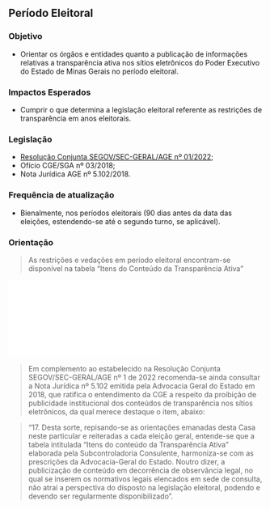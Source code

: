 ## Período Eleitoral

### Objetivo
- Orientar os órgãos e entidades quanto a publicação de informações relativas a transparência ativa nos sítios eletrônicos do Poder Executivo do Estado de Minas Gerais no período eleitoral.

### Impactos Esperados
- Cumprir o que determina a legislação eleitoral referente as restrições de transparência em anos eleitorais.

### Legislação
- [Resolução Conjunta SEGOV/SEC-GERAL/AGE nº 01/2022](http://pesquisalegislativa.mg.gov.br/LegislacaoCompleta.aspx?cod=198806&marc=);
- Ofício CGE/SGA nº 03/2018;
- Nota Jurídica AGE nº 5.102/2018.

### Frequência de atualização
-	Bienalmente, nos períodos eleitorais (90 dias antes da data das eleições, estendendo-se até o segundo turno, se aplicável).

### Orientação

> As restrições e vedações em período eleitoral encontram-se disponível na tabela “Itens do Conteúdo da Transparência Ativa”

![](static\tabela-itens-conteudo-transparencia-ativa.pdf)

>Em complemento ao estabelecido na Resolução Conjunta SEGOV/SEC-GERAL/AGE nº 1 de 2022 recomenda-se ainda consultar a Nota Jurídica nº 5.102 emitida pela Advocacia Geral do Estado em 2018, que ratifica o entendimento da CGE a respeito da proibição de publicidade institucional dos conteúdos de transparência nos sítios eletrônicos, da qual merece destaque o item, abaixo:

>“17. Desta sorte, repisando-se as orientações emanadas desta Casa neste particular e reiteradas a cada eleição geral, entende-se que a tabela intitulada “Itens do conteúdo da Transparência Ativa” elaborada pela Subcontroladoria Consulente, harmoniza-se com as prescrições da Advocacia-Geral do Estado. Noutro dizer, a publicização de conteúdo em decorrência de observância legal, no qual se inserem os normativos legais elencados em sede de consulta, não atrai a perspectiva do disposto na legislação eleitoral, podendo e devendo ser regularmente disponibilizado”.      
